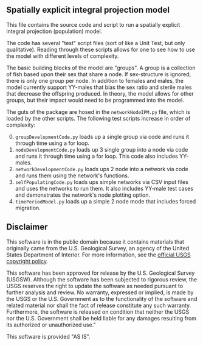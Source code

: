 ## Spatially explicit integral projection model

This file contains the source code and script to run a spatially explicit integral projection (population)  model.

The code has several "test" script files (sort of like a Unit Test, but only qualitative). Reading through these scripts allows for one to see how to use the model with different levels of complexity. 

The basic building blocks of the model are "groups". A group is a collection of fish based upon their sex that share a node. If sex-structure is ignored, there is only one group per node. In addition to females and males, the model currently support YY-males that bias the sex ratio and sterile males that decrease the offspring produced. In theory, the model allows for other groups, but their impact would need to be programmed into the model. 

The guts of the package are hosed in the `networkNodeIPM.py` file, which is loaded by the other scripts. The following test scripts increase in order of complexity:

0. `groupDevelopmentCode.py` loads up a single group via code and runs it through time using a for loop.
1. `nodeDevelopmentCode.py` loads up 3 single group into a node via code and runs it through time using a for loop. This code also includes YY-males.
2. `networkDevelopmentCode.py` loads ups 2 node into a network via code and runs them using the network's functions. 
3. `selfPopulatingCode.py` loads ups simple networks via CSV input files and uses the networks to run them. It also includes YY-male test cases and demonstrates the network's node plotting option.
4. `timePeriodModel.py` loads up a simple 2 node mode that includes forced migration. 

## Disclaimer

This software is in the public domain because it contains materials that originally came from the U.S. Geological Survey, an agency of the United States Department of Interior. For more information, see the [official USGS copyright policy](https://www2.usgs.gov/visual-id/credit_usgs.html#copyright/).


This software has been approved for release by the U.S. Geological Survey (USGSW). Although the software has been subjected to rigorous review, the USGS reserves the right to update the software as needed pursuant to further analysis and review. No warranty, expressed or implied, is made by the USGS or the U.S. Government as to the functionality of the software and related material nor shall the fact of release constitute any such warranty. Furthermore, the software is released on condition that neither the USGS nor the U.S. Government shall be held liable for any damages resulting from its authorized or unauthorized use."

This software is provided "AS IS".

